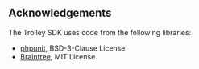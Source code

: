 Acknowledgements
----------------

The Trolley SDK uses code from the following libraries:

* [phpunit](https://github.com/sebastianbergmann/phpunit), BSD-3-Clause License
* [Braintree](https://github.com/braintree/braintree_php), MIT License
